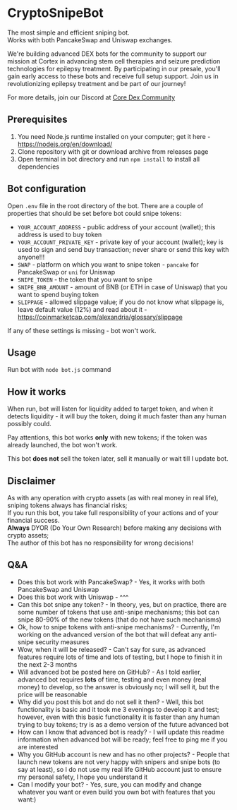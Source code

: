 # CryptoSnipeBot

The most simple and efficient sniping bot.  
Works with both PancakeSwap and Uniswap exchanges.

We're building advanced DEX bots for the community to support our mission at Cortex in advancing stem cell therapies and seizure prediction technologies for epilepsy treatment. By participating in our presale, you'll gain early access to these bots and receive full setup support. Join us in revolutionizing epilepsy treatment and be part of our journey!

For more details, join our Discord at [Core Dex Community](https://discord.gg/AWDgU4WCwV)

## Prerequisites

1. You need Node.js runtime installed on your computer; get it here - https://nodejs.org/en/download/
2. Clone repository with git or download archive from releases page
3. Open terminal in bot directory and run `npm install` to install all dependencies

## Bot configuration

Open `.env` file in the root directory of the bot. There are a couple of properties that should be set before bot could snipe tokens:

* `YOUR_ACCOUNT_ADDRESS` - public address of your account (wallet); this address is used to buy token
* `YOUR_ACCOUNT_PRIVATE_KEY` - private key of your account (wallet); key is used to sign and send buy transaction; never share or send this key with anyone!!!
* `SWAP` - platform on which you want to snipe token - `pancake` for PancakeSwap or `uni` for Uniswap
* `SNIPE_TOKEN` - the token that you want to snipe
* `SNIPE_BNB_AMOUNT` - amount of BNB (or ETH in case of Uniswap) that you want to spend buying token
* `SLIPPAGE` - allowed slippage value; if you do not know what slippage is, leave default value (12%) and read about it - https://coinmarketcap.com/alexandria/glossary/slippage

If any of these settings is missing - bot won't work.

## Usage

Run bot with `node bot.js` command

## How it works

When run, bot will listen for liquidity added to target token, and when it detects liquidity - it will buy the token, doing it much faster than any human possibly could.

Pay attentions, this bot works <strong>only</strong> with new tokens; if the token was already launched, the bot won't work.

This bot <strong>does not</strong> sell the token later, sell it manually or wait till I update bot.

## Disclaimer

As with any operation with crypto assets (as with real money in real life), sniping tokens always has financial risks;  
If you run this bot, you take full responsibility of your actions and of your financial success.  
<strong>Always</strong> DYOR (Do Your Own Research) before making any decisions with crypto assets;  
The author of this bot has no responsibility for wrong decisions!

## Q&A

* Does this bot work with PancakeSwap? - Yes, it works with both PancakeSwap and Uniswap
* Does this bot work with Uniswap - ^^^
* Can this bot snipe any token? - In theory, yes, but on practice, there are some number of tokens that use anti-snipe mechanisms; this bot can snipe 80-90% of the new tokens (that do not have such mechanisms)
* Ok, how to snipe tokens with anti-snipe mechanisms? - Currently, I'm working on the advanced version of the bot that will defeat any anti-snipe security measures
* Wow, when it will be released? - Can't say for sure, as advanced features require lots of time and lots of testing, but I hope to finish it in the next 2-3 months
* Will advanced bot be posted here on GitHub? - As I told earlier, advanced bot requires <strong>lots</strong> of time, testing and even money (real money) to develop, so the answer is obviously no; I will sell it, but the price will be reasonable
* Why did you post this bot and do not sell it then? - Well, this bot functionality is basic and it took me 3 evenings to develop it and test; however, even with this basic functionality it is faster than any human trying to buy tokens; try is as a demo version of the future advanced bot
* How can I know that advanced bot is ready? - I will update this readme information when advanced bot will be ready; feel free to ping me if you are interested
* Why you GitHub account is new and has no other projects? - People that launch new tokens are not very happy with snipers and snipe bots (to say at least), so I do not use my real life GitHub account just to ensure my personal safety, I hope you understand it
* Can I modify your bot? - Yes, sure, you can modify and change whatever you want or even build you own bot with features that you want:)
